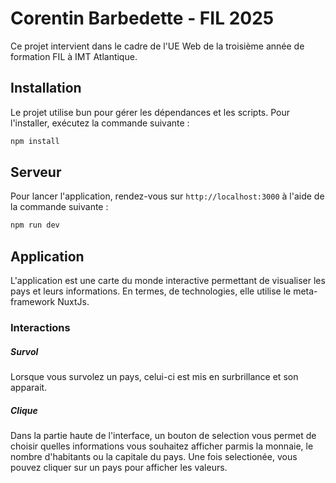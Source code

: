 # Corentin Barbedette - FIL 2025

Ce projet intervient dans le cadre de l'UE Web de la troisième année de formation FIL à IMT Atlantique.

## Installation

Le projet utilise bun pour gérer les dépendances et les scripts. Pour l'installer, exécutez la commande suivante :

```bash
npm install
```

## Serveur

Pour lancer l'application, rendez-vous sur `http://localhost:3000` à l'aide de la commande suivante :

```bash
npm run dev
```

## Application

L'application est une carte du monde interactive permettant de visualiser les pays et leurs informations. 
En termes, de technologies, elle utilise le meta-framework NuxtJs.

### Interactions
##### Survol
Lorsque vous survolez un pays, celui-ci est mis en surbrillance et son apparait.
##### Clique
Dans la partie haute de l'interface, un bouton de selection vous permet de choisir quelles informations vous souhaitez afficher parmis la monnaie, le nombre d'habitants ou la capitale du pays.
Une fois selectionée, vous pouvez cliquer sur un pays pour afficher les valeurs.
